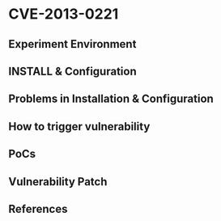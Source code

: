 # CVE-2013-0221

## Experiment Environment

## INSTALL & Configuration

## Problems in Installation & Configuration

## How to trigger vulnerability

## PoCs

## Vulnerability Patch

## References
